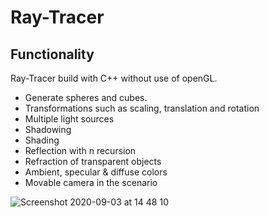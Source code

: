 # Ray-Tracer
## Functionality
Ray-Tracer build with C++ without use of openGL.
- Generate spheres and cubes. 
- Transformations such as scaling, translation and rotation
- Multiple light sources
- Shadowing
- Shading
- Reflection with n recursion
- Refraction of transparent objects
- Ambient, specular & diffuse colors
- Movable camera in the scenario

![Screenshot 2020-09-03 at 14 48 10](https://github.com/user-attachments/assets/cd02806f-1708-4f72-9ab6-c53002a2118c)
